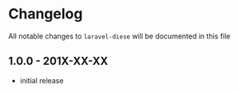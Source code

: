 # Changelog

All notable changes to `laravel-diese` will be documented in this file

## 1.0.0 - 201X-XX-XX

- initial release

